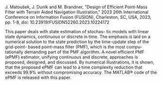 J. Matoušek, J. Duník and M. Brandner, "Design of Efficient Point-Mass Filter with Terrain Aided Navigation Illustration," 2023 26th International Conference on Information Fusion (FUSION), Charleston, SC, USA, 2023, pp. 1-8, doi: 10.23919/FUSION52260.2023.10224172

This paper deals with state estimation of stochas- tic models with linear state dynamics, continuous or discrete in time. The emphasis is laid on a numerical solution to the state prediction by the time-update step of the grid-point- based point-mass filter (PMF), which is the most compu- tationally demanding part of the PMF algorithm. A novel efficient PMF (ePMF) estimator, unifying continuous and discrete, approaches is proposed, designed, and discussed. By numerical illustrations, it is shown, that the proposed ePMF can lead to a time complexity reduction that exceeds 99.9% without compromising accuracy. The MATLAB® code of the ePMF is released with this paper.
